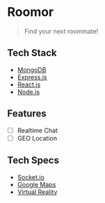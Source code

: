 # Roomor
> Find your next roommate!
## Tech Stack
- [MongoDB](https://docs.mongodb.com/)
- [Express.js](https://expressjs.com/)
- [React.js](https://reactjs.org/)
- [Node.js](https://nodejs.org/en/)
## Features
- [ ] Realtime Chat
- [ ] GEO Location
## Tech Specs
- [Socket.io](https://socket.io/)
- [Google Maps](https://developers.google.com/maps/documentation/)
- [Virtual Reality](https://developers.google.com/vr/)
